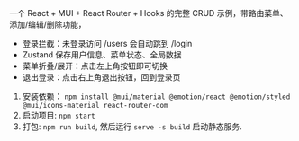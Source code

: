 一个 React + MUI + React Router + Hooks 的完整 CRUD 示例，带路由菜单、添加/编辑/删除功能，
- 登录拦截：未登录访问 /users 会自动跳到 /login
- Zustand 保存用户信息、菜单状态、全局数据
- 菜单折叠/展开：点击左上角按钮即可切换
- 退出登录：点击右上角退出按钮，回到登录页

1. 安装依赖： `npm install @mui/material @emotion/react @emotion/styled @mui/icons-material react-router-dom`
2. 启动项目: `npm start`
3. 打包: `npm run build`, 然后运行 `serve -s build` 启动静态服务.
